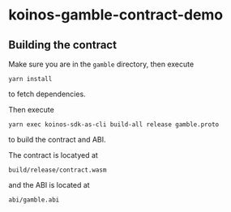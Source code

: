 # koinos-gamble-contract-demo

## Building the contract

Make sure you are in the `gamble` directory, then execute

`yarn install`

 to fetch dependencies.

Then execute

`yarn exec koinos-sdk-as-cli build-all release gamble.proto`

to build the contract and ABI.

The contract is locatyed at

`build/release/contract.wasm`

and the ABI is located at

`abi/gamble.abi`
